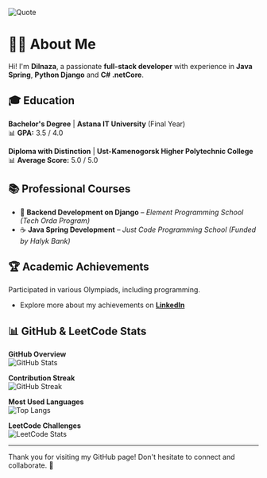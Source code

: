 ![Quote](https://quotes-github-readme.vercel.app/api?type=horizontal&theme=radical)  

# 👩‍💻 About Me  

Hi! I'm **Dilnaza**, a passionate **full-stack developer** with experience in **Java Spring**, **Python Django** and **C# .netCore**.  


## 🎓 Education  

 **Bachelor's Degree** | **Astana IT University** (Final Year)  
📊 **GPA:** 3.5 / 4.0  

 **Diploma with Distinction** | **Ust-Kamenogorsk Higher Polytechnic College**  
📊 **Average Score:** 5.0 / 5.0  


## 📚 Professional Courses  

- 🐍 **Backend Development on Django** – *Element Programming School (Tech Orda Program)*  
- ☕ **Java Spring Development** – *Just Code Programming School (Funded by Halyk Bank)*  


## 🏆 Academic Achievements  
Participated in various Olympiads, including programming.
- Explore more about my achievements on **[LinkedIn](https://www.linkedin.com/in/dilnaza-baidakhanova/)**  


## 📊 GitHub & LeetCode Stats  

**GitHub Overview**  
![GitHub Stats](https://github-readme-stats.vercel.app/api?username=dillnaza&show_icons=true&theme=radical)  

**Contribution Streak**  
![GitHub Streak](https://github-readme-streak-stats.herokuapp.com/?user=dillnaza&theme=radical)  

**Most Used Languages**  
![Top Langs](https://github-readme-stats.vercel.app/api/top-langs/?username=dillnaza&layout=compact&langs_count=6&theme=radical)  

**LeetCode Challenges**  
![LeetCode Stats](https://leetcard.jacoblin.cool/dillnazza)  

---

Thank you for visiting my GitHub page! Don't hesitate to connect and collaborate. 🚀
